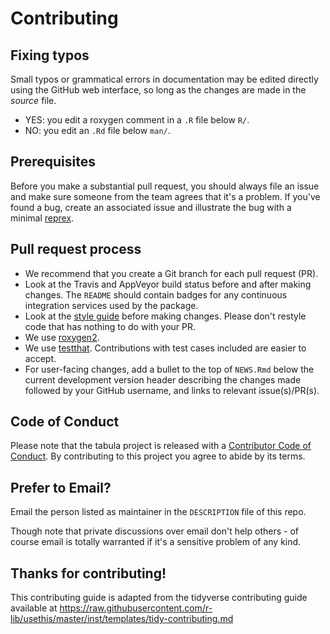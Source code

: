 # Contributing

## Fixing typos

Small typos or grammatical errors in documentation may be edited directly using the GitHub web interface, so long as the changes are made in the _source_ file.

* YES: you edit a roxygen comment in a `.R` file below `R/`.
* NO: you edit an `.Rd` file below `man/`.

## Prerequisites

Before you make a substantial pull request, you should always file an issue and make sure someone from the team agrees that it's a problem. If you've found a bug, create an associated issue and illustrate the bug with a minimal  [reprex](https://www.tidyverse.org/help/#reprex).

## Pull request process

* We recommend that you create a Git branch for each pull request (PR).  
* Look at the Travis and AppVeyor build status before and after making changes. The `README` should contain badges for any continuous integration services used by the package.  
* Look at the [style guide](https://github.com/tesselle/tabula/blob/master/.github/CODING_STYLE.md) before making changes. Please don't restyle code that has nothing to do with your PR.
* We use [roxygen2](https://cran.r-project.org/package=roxygen2).  
* We use [testthat](https://cran.r-project.org/package=testthat). Contributions with test cases included are easier to accept.  
* For user-facing changes, add a bullet to the top of `NEWS.Rmd` below the current development version header describing the changes made followed by your GitHub username, and links to relevant issue(s)/PR(s).

## Code of Conduct

Please note that the tabula project is released with a [Contributor Code of Conduct](https://github.com/tesselle/tabula/blob/master/.github/CODE_OF_CONDUCT.md). By contributing to this project you agree to abide by its terms.

## Prefer to Email? 

Email the person listed as maintainer in the `DESCRIPTION` file of this repo.

Though note that private discussions over email don't help others - of course email is totally warranted if it's a sensitive problem of any kind.

## Thanks for contributing!

This contributing guide is adapted from the tidyverse contributing guide available at https://raw.githubusercontent.com/r-lib/usethis/master/inst/templates/tidy-contributing.md 
